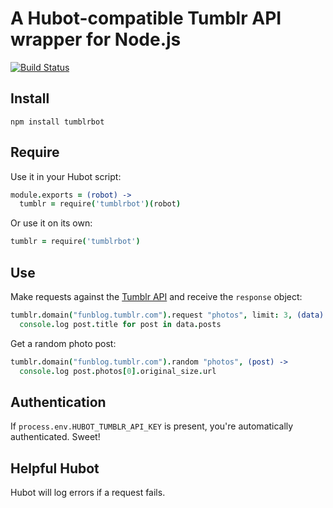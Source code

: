 # A Hubot-compatible Tumblr API wrapper for Node.js #

[![Build Status]](http://travis-ci.org/iangreenleaf/tumblrbot)

## Install ##

    npm install tumblrbot

## Require ##

Use it in your Hubot script:

```coffeescript
module.exports = (robot) ->
  tumblr = require('tumblrbot')(robot)
```

Or use it on its own:

```coffeescript
tumblr = require('tumblrbot')
```

## Use ##

Make requests against the [Tumblr API] and receive the `response` object:

```coffeescript
tumblr.domain("funblog.tumblr.com").request "photos", limit: 3, (data) ->
  console.log post.title for post in data.posts
```

Get a random photo post:

```coffeescript
tumblr.domain("funblog.tumblr.com").random "photos", (post) ->
  console.log post.photos[0].original_size.url
```

## Authentication ##

If `process.env.HUBOT_TUMBLR_API_KEY` is present, you're automatically authenticated. Sweet!

## Helpful Hubot ##

Hubot will log errors if a request fails.

[Tumblr API]: http://www.tumblr.com/docs/en/api/v2
[Build Status]: https://secure.travis-ci.org/iangreenleaf/tumblrbot.png?branch=master
